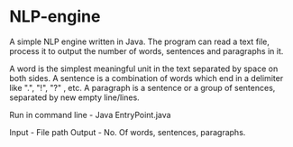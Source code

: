 # NLP-engine

A simple NLP engine written in Java. The program can read a text file, process it to output the number of words, sentences and paragraphs in it.

A word is the simplest meaningful unit in the text separated by space on both sides.
A sentence is a combination of words which end in a delimiter like ".", "!", "?" , etc. 
A paragraph is a sentence or a group of sentences, separated by new empty line/lines.

Run in command line - 
Java EntryPoint.java

Input - File path
Output - No. Of words, sentences, paragraphs.